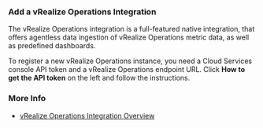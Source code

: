 ### Add a vRealize Operations Integration

The vRealize Operations integration is a full-featured native integration, that offers agentless data ingestion of vRealize Operations metric data, as well as predefined dashboards.

To register a new vRealize Operations instance, you need a Cloud Services console API token and a vRealize Operations endpoint URL. Click **How to get the API token** on the left and follow the instructions.

### More Info

* [vRealize Operations Integration Overview](https://docs.wavefront.com/integrations_vrops.html)
